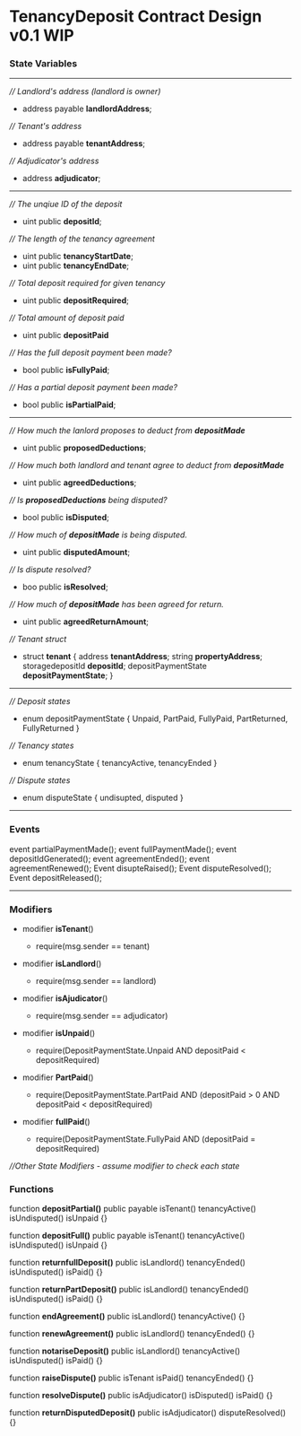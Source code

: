 # **TenancyDeposit** Contract Design **v0.1** **WIP**
### **State Variables**
---

*// Landlord's address (landlord is owner)*
* address payable **landlordAddress**;

*// Tenant's address*
* address payable **tenantAddress**;

*// Adjudicator's address*
* address **adjudicator**;
---
*// The unqiue ID of the deposit*
* uint public **depositId**;

*// The length of the tenancy agreement*
* uint public **tenancyStartDate**;
* uint public **tenancyEndDate**;

*// Total deposit required for given tenancy*
* uint public **depositRequired**;

*// Total amount of deposit paid*
* uint public **depositPaid**

*// Has the full deposit payment been made?*
* bool public **isFullyPaid**;

*// Has a partial deposit payment been made?*
* bool public **isPartialPaid**;
---
*// How much the lanlord proposes to deduct from **depositMade***
* uint public **proposedDeductions**;

*// How much both landlord and tenant agree to deduct from **depositMade***
* uint public **agreedDeductions**;

*// Is **proposedDeductions** being disputed?*
* bool public **isDisputed**;

*// How much of **depositMade** is being disputed.*
* uint public **disputedAmount**;

*// Is dispute resolved?*
* boo public **isResolved**;

*// How much of **depositMade** has been agreed for return.*
* uint public **agreedReturnAmount**;

*// Tenant struct*
* struct **tenant** { address **tenantAddress**; string **propertyAddress**; storagedepositId **depositId**; depositPaymentState **depositPaymentState**; } 

---
*// Deposit states*
* enum depositPaymentState {
    Unpaid, 
    PartPaid, 
    FullyPaid, 
    PartReturned, 
    FullyReturned
  }

*// Tenancy states*
* enum tenancyState {
    tenancyActive,
    tenancyEnded
  }

*// Dispute states*
* enum disputeState {
    undisupted,
    disputed
  }
---
### **Events**
event partialPaymentMade();
event fullPaymentMade();
event depositIdGenerated();
event agreementEnded();
event agreementRenewed();
Event disupteRaised();
Event disputeResolved();
Event depositReleased();

---
### **Modifiers**
* modifier **isTenant**()
  * require(msg.sender == tenant)
* modifier **isLandlord**()
  * require(msg.sender == landlord)
* modifier **isAjudicator**()
  * require(msg.sender == adjudicator)
* modifier **isUnpaid**()
  * require(DepositPaymentState.Unpaid AND depositPaid < depositRequired)
* modifier **PartPaid**()
  * require(DepositPaymentState.PartPaid AND (depositPaid > 0 AND depositPaid < depositRequired)

* modifier **fullPaid**()
  * require(DepositPaymentState.FullyPaid AND (depositPaid = depositRequired)

*//Other State Modifiers - assume modifier to check each state*
  
  ### **Functions**
function **depositPartial()** public payable isTenant() tenancyActive() isUndisputed() isUnpaid {}

function **depositFull()** public payable isTenant() tenancyActive() isUndisputed() isUnpaid {}

function **returnfullDeposit()** public isLandlord() tenancyEnded() isUndisputed() isPaid() {}

function **returnPartDeposit()** public isLandlord() tenancyEnded() isUndisputed() isPaid() {}

function **endAgreement()** public isLandlord() tenancyActive() {}

function **renewAgreement()** public isLandlord() tenancyEnded() {}

function **notariseDeposit()** public isLandlord() tenancyActive() isUndisputed() isPaid() {}

function **raiseDispute()** public isTenant isPaid() tenancyEnded() {}

function **resolveDispute()** public isAdjudicator() isDisputed() isPaid() {}

function **returnDisputedDeposit()** public isAdjudicator() disputeResolved() {}





